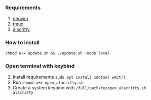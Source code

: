 ### Requirements
1. [neovim](https://github.com/neovim/neovim)
2. [tmux](https://github.com/tmux/tmux/wiki)
3. [alacritty](https://github.com/alacritty/alacritty)

### How to install
```
chmod u+x update.sh && ./update.sh -mode local
```

### Open terminal with keybind
1. Install requirements `sudo apt install xdotool wmctrl`
2. Run `chmod u+x open_alacritty.sh`
3. Create a system keybind with `/full/path/to/open_alacritty.sh alacritty`
